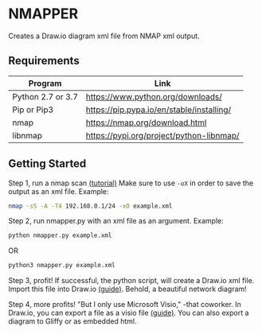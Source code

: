 # NMAPPER

Creates a Draw.io diagram xml file from NMAP xml output.

## Requirements

| Program | Link |
| --- | --- |
| Python 2.7 or 3.7 | https://www.python.org/downloads/ |
| Pip or Pip3 | https://pip.pypa.io/en/stable/installing/ |
| nmap | https://nmap.org/download.html |
| libnmap | https://pypi.org/project/python-libnmap/ |

## Getting Started

Step 1, run a nmap scan [(tutorial)](https://highon.coffee/blog/nmap-cheat-sheet/) Make sure to use `-oX` in order to save the output as an xml file. Example:

```bash
nmap -sS -A -T4 192.168.0.1/24 -xO example.xml
```

Step 2, run nmapper.py with an xml file as an argument. Example:

```bash
python nmapper.py example.xml
```
OR
```bash
python3 nmapper.py example.xml
```

Step 3, profit! If successful, the python script, will create a Draw.io xml file. Import this file into Draw.io [(guide)]( https://about.draw.io/draw-io-training-exercise-10-export-and-import/). Behold, a beautiful network diagram!

Step 4, more profits! "But I only use Microsoft Visio," -that coworker. In Draw.io, you can export a file as a visio file [(guide)](https://about.draw.io/draw-io-training-exercise-10-export-and-import/). You can also export a diagram to Gliffy or as embedded html.
